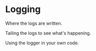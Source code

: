 # Logging

Where the logs are written.

Tailing the logs to see what's happening.

Using the logger in your own code.

